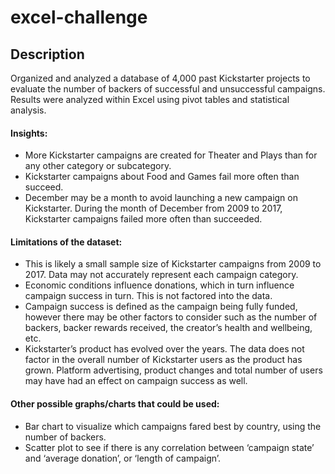 # excel-challenge

## Description
Organized and analyzed a database of 4,000 past Kickstarter projects to evaluate the number of backers of successful and unsuccessful campaigns. Results were analyzed within Excel using pivot tables and statistical analysis. 

#### Insights:
  * More Kickstarter campaigns are created for Theater and Plays than for any other category or subcategory.
  * Kickstarter campaigns about Food and Games fail more often than succeed. 
  * December may be a month to avoid launching a new campaign on Kickstarter. During the month of December from 2009 to 2017, Kickstarter campaigns failed more often than succeeded.

#### Limitations of the dataset:
  * This is likely a small sample size of Kickstarter campaigns from 2009 to 2017. Data may not accurately represent each campaign category. 
  * Economic conditions influence donations, which in turn influence campaign success in turn. This is not factored into the data.
  * Campaign success is defined as the campaign being fully funded, however there may be other factors to consider such as the number of backers, backer rewards received, the creator’s health and wellbeing, etc.
  * Kickstarter’s product has evolved over the years. The data does not factor in the overall number of Kickstarter users as the product has grown. Platform advertising, product changes and total number of users may have had an effect on campaign success as well. 

#### Other possible graphs/charts that could be used:
  * Bar chart to visualize which campaigns fared best by country, using the number of backers.
  * Scatter plot to see if there is any correlation between ‘campaign state’ and ‘average donation’, or ‘length of campaign’.
